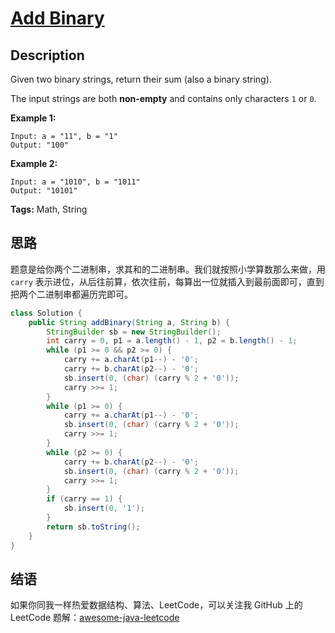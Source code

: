 # [Add Binary][title]

## Description

Given two binary strings, return their sum (also a binary string).

The input strings are both **non-empty** and contains only characters `1` or `0`.

**Example 1:**

```
Input: a = "11", b = "1"
Output: "100"
```

**Example 2:**

```
Input: a = "1010", b = "1011"
Output: "10101"
```

**Tags:** Math, String


## 思路

题意是给你两个二进制串，求其和的二进制串。我们就按照小学算数那么来做，用 `carry` 表示进位，从后往前算，依次往前，每算出一位就插入到最前面即可，直到把两个二进制串都遍历完即可。

```java
class Solution {
    public String addBinary(String a, String b) {
        StringBuilder sb = new StringBuilder();
        int carry = 0, p1 = a.length() - 1, p2 = b.length() - 1;
        while (p1 >= 0 && p2 >= 0) {
            carry += a.charAt(p1--) - '0';
            carry += b.charAt(p2--) - '0';
            sb.insert(0, (char) (carry % 2 + '0'));
            carry >>= 1;
        }
        while (p1 >= 0) {
            carry += a.charAt(p1--) - '0';
            sb.insert(0, (char) (carry % 2 + '0'));
            carry >>= 1;
        }
        while (p2 >= 0) {
            carry += b.charAt(p2--) - '0';
            sb.insert(0, (char) (carry % 2 + '0'));
            carry >>= 1;
        }
        if (carry == 1) {
            sb.insert(0, '1');
        }
        return sb.toString();
    }
}
```


## 结语

如果你同我一样热爱数据结构、算法、LeetCode，可以关注我 GitHub 上的 LeetCode 题解：[awesome-java-leetcode][ajl]



[title]: https://leetcode.com/problems/add-binary
[ajl]: https://github.com/Blankj/awesome-java-leetcode
